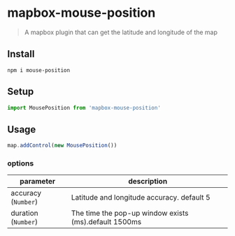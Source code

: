 # mapbox-mouse-position
> A mapbox plugin that can get the latitude and longitude of the map

## Install
`npm i mouse-position`

## Setup
```javascript
import MousePosition from 'mapbox-mouse-position'
```

## Usage
```javascript
map.addControl(new MousePosition())
```
### options

parameter | description 
---|---
accuracy (`Number`) | Latitude and longitude accuracy. default 5
duration (`Number`)| The time the pop-up window exists (ms).default 1500ms
